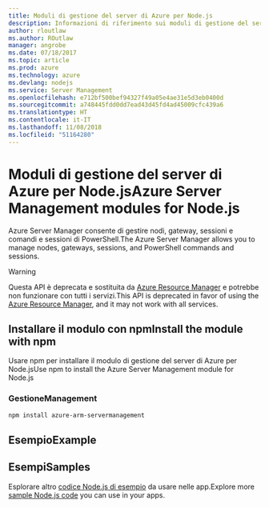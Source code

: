 ```yaml
---
title: Moduli di gestione del server di Azure per Node.js
description: Informazioni di riferimento sui moduli di gestione del server di Azure per Node.js
author: rloutlaw
ms.author: ROutlaw
manager: angrobe
ms.date: 07/18/2017
ms.topic: article
ms.prod: azure
ms.technology: azure
ms.devlang: nodejs
ms.service: Server Management
ms.openlocfilehash: e712bf500bef94327f49a05e4ae31e5d3eb0400d
ms.sourcegitcommit: a748445fdd0dd7ead43d45fd4ad45009cfc439a6
ms.translationtype: HT
ms.contentlocale: it-IT
ms.lasthandoff: 11/08/2018
ms.locfileid: "51164280"
---
```

# <a name="azure-server-management-modules-for-nodejs"></a><span data-ttu-id="3c465-103">Moduli di gestione del server di Azure per Node.js</span><span class="sxs-lookup"><span data-stu-id="3c465-103">Azure Server Management modules for Node.js</span></span>

<span data-ttu-id="3c465-104">Azure Server Manager consente di gestire nodi, gateway, sessioni e comandi e sessioni di PowerShell.</span><span class="sxs-lookup"><span data-stu-id="3c465-104">The Azure Server Manager allows you to manage nodes, gateways, sessions, and PowerShell commands and sessions.</span></span>

> [!WARNING]
> <span data-ttu-id="3c465-105">Questa API è deprecata e sostituita da [Azure Resource Manager](/javascript/api/overview/azure/resources) e potrebbe non funzionare con tutti i servizi.</span><span class="sxs-lookup"><span data-stu-id="3c465-105">This API is deprecated in favor of using the [Azure Resource Manager](/javascript/api/overview/azure/resources), and it may not work with all services.</span></span>

## <a name="install-the-module-with-npm"></a><span data-ttu-id="3c465-106">Installare il modulo con npm</span><span class="sxs-lookup"><span data-stu-id="3c465-106">Install the module with npm</span></span>

<span data-ttu-id="3c465-107">Usare npm per installare il modulo di gestione del server di Azure per Node.js</span><span class="sxs-lookup"><span data-stu-id="3c465-107">Use npm to install the Azure Server Management module for Node.js</span></span>

### <a name="management"></a><span data-ttu-id="3c465-108">Gestione</span><span class="sxs-lookup"><span data-stu-id="3c465-108">Management</span></span>

```bash
npm install azure-arm-servermanagement
```

## <a name="example"></a><span data-ttu-id="3c465-109">Esempio</span><span class="sxs-lookup"><span data-stu-id="3c465-109">Example</span></span>

## <a name="samples"></a><span data-ttu-id="3c465-110">Esempi</span><span class="sxs-lookup"><span data-stu-id="3c465-110">Samples</span></span>

<span data-ttu-id="3c465-111">Esplorare altro [codice Node.js di esempio](https://azure.microsoft.com/resources/samples/?platform=nodejs) da usare nelle app.</span><span class="sxs-lookup"><span data-stu-id="3c465-111">Explore more [sample Node.js code](https://azure.microsoft.com/resources/samples/?platform=nodejs) you can use in your apps.</span></span>